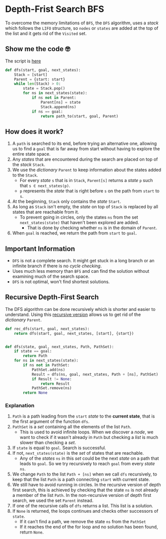 # Depth-Frist Search BFS
To overcome the memory limitations of `BFS`, the `DFS` algorithm, uses a *stack* which follows the `LIFO` structure, so `nodes` or `states` are added at the top of the list and it gets rid of the `Visited` set.

## Show me the code 🤓
The script is [here](Scripts/2_3_DFS.py)

```py
def dfs(start, goal, next_states):
    Stack = [start]
    Parent = {start: start}
    while len(Stack) > 0:
        state = Stack.pop()
        for ns in next_states(state):
            if ns not in Parent:
                Parent[ns] = state
                Stack.append(ns)
            if ns == goal:
                return path_to(start, goal, Parent)
```



## How does it work?
1. A `path` is searched to its end, before trying an alternative one, allowing us to find a `goal` that is far away from start without having to explore the entire state space.
2. Any *states* that are encountered during the search are placed on top of the *stack* `Stack`.
3. We use the *dictionary* `Parent` to keep information about the states added to the `Stack`.
   - For every *state* `s` that is in `Stack`, `Parent[s]` returns a *state* `p` such that `s ∈ next_states(p)`.
    - `p` represents the *state* that is right before `s` on the path from `start` to `s`.
4. At the beginning, `Stack` only contains the *state* `Start`.
5. As long as `Stack` isn't empty, the *state* on top of `Stack` is replaced by all states that are reachable from it.
   - To prevent going in circles, only the states `ns` from the set `next_states(state)` that haven't been explored are added.
     - That is done by checking whether `ns` is in the domain of `Parent`.
6. When `goal` is reached, we return the path from `start` to `goal`. 

## Important Information 
- `DFS` is not a complete search. It might get stuck in a long branch or an infinite branch if there is no *cycle checking*.
- Uses much less memory than `BFS` and can find the solution without examining much of the search space.
- `DFS` is not optimal, won't find shortest solutions.
## Recursive Depth-First Search
The DFS algorithm can be done recursively which is shorter and easier to understand. Using this [recursive version](Scripts/2_3_Recursive_DFS.py) allows us to get rid of the *dictionary* `Parent`.
```py
def rec_dfs(start, goal, next_states):
    return dfs(start, goal, next_states, [start], {start})


def dfs(state, goal, next_states, Path, PathSet):
    if state == goal:
        return Path
    for ns in next_states(state):
        if ns not in PathSet:
            PathSet.add(ns)
            Result = dfs(ns, goal, next_states, Path + [ns], PathSet)
            if Result != None:
                return Result
            PathSet.remove(ns)
        return None
```

### Explanation
1. `Path` is a path leading from the `start` *state* to the **current state**, that is the first argument of the function `dfs`.
2. `PathSet` is a *set* containing all the elements of the list `Path`.
    - This is used to avoid infinite loops. When we discover a *node*, we want to check if it wasn't already in `Path` but checking a *list* is much slower than checking a *set*.
3. If `state` is equal to `goal`. Search is successful.
4. If not, `next_states(state)` is the *set* of states that are reachable.
   - Any of the *states* `ns` in this *set* could be the next *state* on a path that leads to `goal`. So we try recursively to reach `goal` from every *state* `ns`.
5. We change `Path` to the list `Path + [ns]` when we call `dfs` recursively, to keep that the list `Path` is a path connecting `start` with current state.
6. We still have to avoid running in circles. In the recursive version of depth first search, this is achieved by checking that the state `ns` is not already a member of the list `Path`. In the non-recursive version of depth first search, we used the set `Parent` instead. 
7. If one of the recursive calls of `dfs` returns a list. This list is a solution.
8. If `None` is returned, the loops continues and checks other successors of `state`.
    - If it can't find a path, we remove the state `ns` from the `PathSet`
    - If it reaches the end of the for loop and no solution has been found, return `None`.